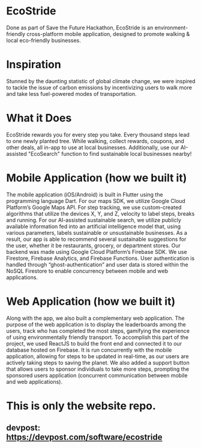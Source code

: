 # EcoStride

Done as part of Save the Future Hackathon, EcoStride is an environment-friendly cross-platform mobile application, designed to promote walking & local eco-friendly businesses. 

# Inspiration
Stunned by the daunting statistic of global climate change, we were inspired to tackle the issue of carbon emissions by incentivizing users to walk more and take less fuel-powered modes of transportation.

# What it Does
EcoStride rewards you for every step you take. Every thousand steps lead to one newly planted tree. While walking, collect rewards, coupons, and other deals, all in-app to use at local businesses. Additionally, use our AI-assisted "EcoSearch" function to find sustainable local businesses nearby!

# Mobile Application (how we built it)
The mobile application (iOS/Android) is built in Flutter using the programming language Dart. For our maps SDK, we utilize Google Cloud Platform’s Google Maps API. For step tracking, we use custom-created algorithms that utilize the devices X, Y, and Z, velocity to label steps, breaks and running. For our AI-assisted sustainable search, we utilize publicly available information fed into an artificial intelligence model that, using various parameters, labels sustainable or unsustainable businesses. As a result, our app is able to recommend several sustainable suggestions for the user, whether it be restaurants, grocery, or department stores. Our backend was made using Google Cloud Platform’s Firebase SDK. We use Firestore, Firebase Analytics, and Firebase Functions. User authentication is handled through “ghost-authentication” and user data is stored within the NoSQL Firestore to enable concurrency between mobile and web applications.

# Web Application (how we built it)
Along with the app, we also built a complementary web application. The purpose of the web application is to display the leaderboards among the users, track who has completed the most steps, gamifying the experience of using environmentally friendly transport. To accomplish this part of the project, we used ReactJS to build the front end and connected it to our database hosted on Firebase. It is run concurrently with the mobile application, allowing for steps to be updated in real-time, as our users are actively taking steps to saving the planet. We also added a support button that allows users to sponsor individuals to take more steps, prompting the sponsored users application (concurrent communication between mobile and web applications).

# This is only the website repo.
## devpost: https://devpost.com/software/ecostride
